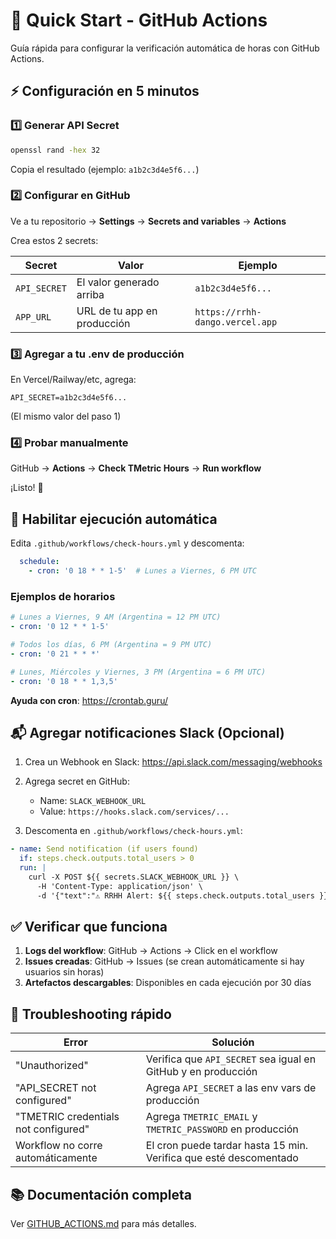# 🚀 Quick Start - GitHub Actions

Guía rápida para configurar la verificación automática de horas con GitHub Actions.

## ⚡ Configuración en 5 minutos

### 1️⃣ Generar API Secret

```bash
openssl rand -hex 32
```

Copia el resultado (ejemplo: `a1b2c3d4e5f6...`)

### 2️⃣ Configurar en GitHub

Ve a tu repositorio → **Settings** → **Secrets and variables** → **Actions**

Crea estos 2 secrets:

| Secret | Valor | Ejemplo |
|--------|-------|---------|
| `API_SECRET` | El valor generado arriba | `a1b2c3d4e5f6...` |
| `APP_URL` | URL de tu app en producción | `https://rrhh-dango.vercel.app` |

### 3️⃣ Agregar a tu .env de producción

En Vercel/Railway/etc, agrega:

```env
API_SECRET=a1b2c3d4e5f6...
```

(El mismo valor del paso 1)

### 4️⃣ Probar manualmente

GitHub → **Actions** → **Check TMetric Hours** → **Run workflow**

¡Listo! 🎉

## 🔄 Habilitar ejecución automática

Edita `.github/workflows/check-hours.yml` y descomenta:

```yaml
  schedule:
    - cron: '0 18 * * 1-5'  # Lunes a Viernes, 6 PM UTC
```

### Ejemplos de horarios

```yaml
# Lunes a Viernes, 9 AM (Argentina = 12 PM UTC)
- cron: '0 12 * * 1-5'

# Todos los días, 6 PM (Argentina = 9 PM UTC)
- cron: '0 21 * * *'

# Lunes, Miércoles y Viernes, 3 PM (Argentina = 6 PM UTC)
- cron: '0 18 * * 1,3,5'
```

**Ayuda con cron**: https://crontab.guru/

## 📬 Agregar notificaciones Slack (Opcional)

1. Crea un Webhook en Slack: https://api.slack.com/messaging/webhooks

2. Agrega secret en GitHub:
   - Name: `SLACK_WEBHOOK_URL`
   - Value: `https://hooks.slack.com/services/...`

3. Descomenta en `.github/workflows/check-hours.yml`:
```yaml
- name: Send notification (if users found)
  if: steps.check.outputs.total_users > 0
  run: |
    curl -X POST ${{ secrets.SLACK_WEBHOOK_URL }} \
      -H 'Content-Type: application/json' \
      -d '{"text":"⚠️ RRHH Alert: ${{ steps.check.outputs.total_users }} usuarios sin horas"}'
```

## ✅ Verificar que funciona

1. **Logs del workflow**: GitHub → Actions → Click en el workflow
2. **Issues creadas**: GitHub → Issues (se crean automáticamente si hay usuarios sin horas)
3. **Artefactos descargables**: Disponibles en cada ejecución por 30 días

## 🔧 Troubleshooting rápido

| Error | Solución |
|-------|----------|
| "Unauthorized" | Verifica que `API_SECRET` sea igual en GitHub y en producción |
| "API_SECRET not configured" | Agrega `API_SECRET` a las env vars de producción |
| "TMETRIC credentials not configured" | Agrega `TMETRIC_EMAIL` y `TMETRIC_PASSWORD` en producción |
| Workflow no corre automáticamente | El cron puede tardar hasta 15 min. Verifica que esté descomentado |

## 📚 Documentación completa

Ver [GITHUB_ACTIONS.md](./GITHUB_ACTIONS.md) para más detalles.
